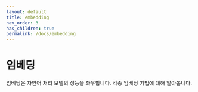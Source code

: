 ```yaml
---
layout: default
title: embedding
nav_order: 3
has_children: true
permalink: /docs/embedding
---
```


# 임베딩

임베딩은 자연어 처리 모델의 성능을 좌우합니다. 각종 임베딩 기법에 대해 알아봅니다.
